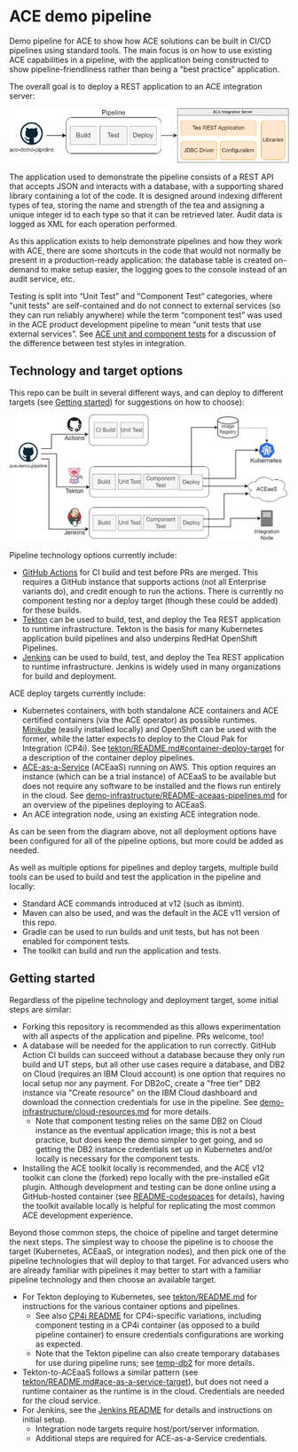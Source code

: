 # ACE demo pipeline

Demo pipeline for ACE to show how ACE solutions can be built in CI/CD pipelines using standard 
tools. The main focus is on how to use existing ACE capabilities in a pipeline, with the application
being constructed to show pipeline-friendliness rather than being a "best practice" application.

The overall goal is to deploy a REST application to an ACE integration server:

![Pipeline high-level](/demo-infrastructure/images/pipeline-high-level.png)

The application used to demonstrate the pipeline consists of a REST API that accepts JSON and interacts 
with a database, with a supporting shared library containing a lot of the code. It is designed around 
indexing different types of tea, storing the name and strength of the tea and assigning a unique integer 
id to each type so that it can be retrieved later. Audit data is logged as XML for each operation performed.

As this application exists to help demonstrate pipelines and how they work with ACE, there are some shortcuts 
in the code that would not normally be present in a production-ready application: the database table is 
created on-demand to make setup easier, the logging goes to the console instead of an audit service, etc. 

Testing is split into “Unit Test” and "Component Test” categories, where "unit tests" are self-contained
and do not connect to external services (so they can run reliably anywhere) while the term “component test”
was used in the ACE product development pipeline to mean “unit tests that use external services”. See 
[ACE unit and component tests](https://community.ibm.com/community/user/integration/blogs/trevor-dolby/2023/03/20/app-connect-enterprise-ace-unit-and-component-test)
for a discussion of the difference between test styles in integration.

## Technology and target options

This repo can be built in several different ways, and can deploy to different targets (see
[Getting started](#getting-started)) for suggestions on how to choose):

![Pipeline overview](/demo-infrastructure/images/pipelines-overview.jpg)

Pipeline technology options currently include:

- [GitHub Actions](https://docs.github.com/en/actions/learn-github-actions/understanding-github-actions)
  for CI build and test before PRs are merged. This requires a GitHub instance that supports actions 
  (not all Enterprise variants do), and credit enough to run the actions. There is currently no 
  component testing nor a deploy target (though these could be added) for these builds.
- [Tekton](https://tekton.dev/docs/concepts/overview/) can be used to build, test, and deploy the Tea
  REST application to runtime infrastructure. Tekton is the basis for many Kubernetes application build
  pipelines and also underpins RedHat OpenShift Pipelines.
- [Jenkins](https://www.jenkins.io/) can be used to build, test, and deploy the Tea REST application 
  to runtime infrastructure. Jenkins is widely used in many organizations for build and deployment.

ACE deploy targets currently include:

- Kubernetes containers, with both standalone ACE containers and ACE certified containers (via the 
  ACE operator) as possible runtimes. [Minikube](https://minikube.sigs.k8s.io/docs/) (easily installed
  locally) and OpenShift can be used with the former, while the latter expects to deploy to the Cloud
  Pak for Integration (CP4i). See [tekton/README.md#container-deploy-target](tekton/README.md#container-deploy-target)
  for a description of the container deploy pipelines.
- [ACE-as-a-Service](https://www.ibm.com/docs/en/app-connect/12.0?topic=app-connect-enterprise-as-service)
  (ACEaaS) running on AWS. This option requires an instance (which can be a trial instance) of ACEaaS to
  be available but does not require any software to be installed and the flows run entirely in the cloud.
  See [demo-infrastructure/README-aceaas-pipelines.md](demo-infrastructure/README-aceaas-pipelines.md)
  for an overview of the pipelines deploying to ACEaaS.
- An ACE integration node, using an existing ACE integration node.

As can be seen from the diagram above, not all deployment options have been configured for all of
the pipeline options, but more could be added as needed. 

As well as multiple options for pipelines and deploy targets, multiple build tools can be used to 
build and test the application in the pipeline and locally:

- Standard ACE commands introduced at v12 (such as ibmint).
- Maven can also be used, and was the default in the ACE v11 version of this repo.
- Gradle can be used to run builds and unit tests, but has not been enabled for component tests.
- The toolkit can build and run the application and tests.

## Getting started

Regardless of the pipeline technology and deployment target, some initial steps are similar:

- Forking this repository is recommended as this allows experimentation with all aspects of
  the application and pipeline. PRs welcome, too!
- A database will be needed for the application to run correctly. GitHub Action CI builds can
  succeed without a database because they only run build and UT steps, but all other use cases
  require a database, and DB2 on Cloud (requires an IBM Cloud account) is one option that 
  requires no local setup nor any payment. For DB2oC, create a "free tier" DB2 instance via
  "Create resource" on the IBM Cloud dashboard and download the connection credentials for
  use in the pipeline. See [demo-infrastructure/cloud-resources.md](demo-infrastructure/cloud-resources.md)
  for more details.
  - Note that component testing relies on the same DB2 on Cloud instance as the eventual application 
    image; this is not a best practice, but does keep the demo simpler to get going, and so getting
    the DB2 instance credentials set up in Kubernetes and/or locally is necessary for the component tests.
- Installing the ACE toolkit locally is recommended, and the ACE v12 toolkit can clone the
  (forked) repo locally with the pre-installed eGit plugin. Although development and testing
  can be done online using a GitHub-hosted container (see [README-codespaces](README-codespaces.md) 
  for details), having the toolkit available locally is helpful for replicating the most common
  ACE development experience.

Beyond those common steps, the choice of pipeline and target determine the next steps. The simplest 
way to choose the pipeline is to choose the target (Kubernetes, ACEaaS, or integration nodes), and
then pick one of the pipeline technologies that will deploy to that target. For advanced users who
are already familiar with pipelines it may better to start with a familiar pipeline technology and
then choose an available target.

- For Tekton deploying to Kubernetes, see [tekton/README.md](tekton/README.md) for instructions
  for the various container options and pipelines. 
  - See also [CP4i README](tekton/os/cp4i/README.md) for CP4i-specific variations, including 
    component testing in a CP4i container (as opposed to a build pipeline container) to ensure 
    credentials configurations are working as expected.
  - Note that the Tekton pipeline can also create temporary databases for use during pipeline runs; see 
    [temp-db2](tekton/temp-db2/README.md) for more details.
- Tekton-to-ACEaaS follows a similar pattern (see [tekton/README.md#ace-as-a-service-target](tekton/README.md#ace-as-a-service-target)),
  but does not need a runtime container as the runtime is in the cloud. Credentials are needed for the
  cloud service.
- For Jenkins, see the [Jenkins README](demo-infrastructure/README-jenkins.md) for details and 
  instructions on initial setup. 
  - Integration node targets require host/port/server information.
  - Additional steps are required for ACE-as-a-Service credentials.

